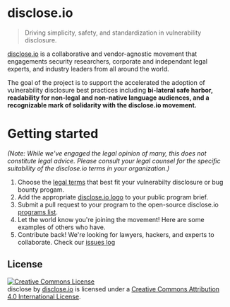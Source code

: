 # disclose.io

> Driving simplicity, safety, and standardization in vulnerability disclosure.

[disclose.io](https://disclose.io) is a collaborative and vendor-agnostic movement that engagements security researchers, corporate and independant legal experts, and industry leaders from all around the world. 

The goal of the project is to support the accelerated the adoption of vulnerability disclosure best practices including **bi-lateral safe harbor, readability for non-legal and non-native language audiences, and a recognizable mark of solidarity with the disclose.io movement.**

# Getting started

*(Note: While we've engaged the legal opinion of many, this does not constitute legal advice. Please consult your legal counsel for the specific suitability of the disclose.io terms in your organization.)*

1. Choose the [legal terms](/terms) that best fit your vulnerabilty disclosure or bug bounty progam.
2. Add the appropriate [disclose.io logo](/logos) to your public program brief.
3. Submit a pull request to your program to the open-source disclose.io [programs list](/programs-list).  
4. Let the world know you're joining the movement! Here are some examples of others who have.
4. Contribute back! We're looking for lawyers, hackers, and experts to collaborate. Check our [issues log](/issues)

## License

<a rel="license" href="http://creativecommons.org/licenses/by/4.0/"><img alt="Creative Commons License" style="border-width:0" src="https://i.creativecommons.org/l/by/4.0/88x31.png" /></a><br /><span xmlns:dct="http://purl.org/dc/terms/" property="dct:title">disclose</span> by <a xmlns:cc="http://creativecommons.org/ns#" href="https://disclose.io" property="cc:attributionName" rel="cc:attributionURL">disclose.io</a> is licensed under a <a rel="license" href="http://creativecommons.org/licenses/by/4.0/">Creative Commons Attribution 4.0 International License</a>.

